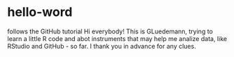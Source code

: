 # hello-word
follows the GitHub tutorial
Hi everybody! This is GLuedemann, trying to learn a little R code and abot instruments that may help me analize data, like RStudio and GitHub - so far.
I thank you in advance for any clues. 
